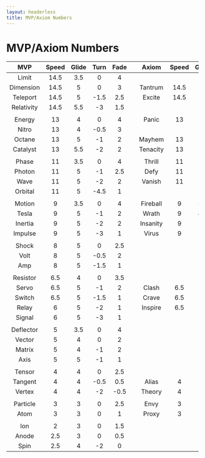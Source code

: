 ```yaml
---
layout: headerless
title: MVP/Axiom Numbers
---
```


# MVP/Axiom Numbers

|     MVP    | Speed | Glide | Turn | Fade |     |  Axiom   | Speed | Glide | Turn | Fade |
| :--------: | :---: | :---: | :--: | :--: | --- | :------: | :---: | :---: | :--: | :--: |
|   Limit    | 14.5  |  3.5  |  0   |  4   |     |          |       |       |      |      |
| Dimension  | 14.5  |   5   |  0   |  3   |     | Tantrum  | 14.5  |   5   | -1.5 |  3   |
|  Teleport  | 14.5  |   5   | -1.5 | 2.5  |     |  Excite  | 14.5  |   5   |  -2  |  2   |
| Relativity | 14.5  |  5.5  |  -3  | 1.5  |     |          |       |       |      |      |
|            |       |       |      |      |     |          |       |       |      |      |
|   Energy   |  13   |   4   |  0   |  4   |     |  Panic   |  13   |   4   | -0.5 |  3   |
|   Nitro    |  13   |   4   | -0.5 |  3   |     |          |       |       |      |      |
|   Octane   |  13   |   5   |  -1  |  2   |     |  Mayhem  |  13   |   5   | -1.5 |  2   |
|  Catalyst  |  13   |  5.5  |  -2  |  2   |     | Tenacity |  13   |   5   | -2.5 |  2   |
|            |       |       |      |      |     |          |       |       |      |      |
|   Phase    |  11   |  3.5  |  0   |  4   |     |  Thrill  |  11   |   4   |  0   | 3.5  |
|   Photon   |  11   |   5   |  -1  | 2.5  |     |   Defy   |  11   |   5   |  -1  |  3   |
|    Wave    |  11   |   5   |  -2  |  2   |     |  Vanish  |  11   |   5   |  -3  |  2   |
|  Orbital   |  11   |   5   | -4.5 |  1   |     |          |       |       |      |      |
|            |       |       |      |      |     |          |       |       |      |      |
|   Motion   |   9   |  3.5  |  0   |  4   |     | Fireball |   9   |  3.5  |  0   | 3.5  |
|   Tesla    |   9   |   5   |  -1  |  2   |     |  Wrath   |   9   |  4.5  | -0.5 |  2   |
|  Inertia   |   9   |   5   |  -2  |  2   |     | Insanity |   9   |   5   |  -2  | 1.5  |
|  Impulse   |   9   |   5   |  -3  |  1   |     |  Virus   |   9   |   5   | -3.5 |  1   |
|            |       |       |      |      |
|   Shock    |   8   |   5   |  0   | 2.5  |
|    Volt    |   8   |   5   | -0.5 |  2   |
|    Amp     |   8   |   5   | -1.5 |  1   |
|            |       |       |      |      |     |          |       |       |      |      |
|  Resistor  |  6.5  |   4   |  0   | 3.5  |     |          |       |       |      |      |
|   Servo    |  6.5  |   5   |  -1  |  2   |     |  Clash   |  6.5  |   4   |  -1  |  2   |
|   Switch   |  6.5  |   5   | -1.5 |  1   |     |  Crave   |  6.5  |   5   |  -1  |  1   |
|   Relay    |   6   |   5   |  -2  |  1   |     | Inspire  |  6.5  |   5   | -1.5 |  1   |
|   Signal   |   6   |   5   |  -3  |  1   |     |          |       |       |      |      |
|            |       |       |      |      |
| Deflector  |   5   |  3.5  |  0   |  4   |
|   Vector   |   5   |   4   |  0   |  2   |
|   Matrix   |   5   |   4   |  -1  |  2   |
|    Axis    |   5   |   5   |  -1  |  1   |
|            |       |       |      |      |     |          |       |       |      |      |
|   Tensor   |   4   |   4   |  0   | 2.5  |     |          |       |       |      |      |
|  Tangent   |   4   |   4   | -0.5 | 0.5  |     |  Alias   |   4   |   4   |  -1  |  1   |
|   Vertex   |   4   |   4   |  -2  | -0.5 |     |  Theory  |   4   |   4   | -1.5 |  1   |
|            |       |       |      |      |     |          |       |       |      |      |
|  Particle  |   3   |   3   |  0   | 2.5  |     |   Envy   |   3   |   3   |  0   |  2   |
|    Atom    |   3   |   3   |  0   |  1   |     |  Proxy   |   3   |   3   |  -1  | 0.5  |
|            |       |       |      |      |
|    Ion     |   2   |   3   |  0   | 1.5  |
|   Anode    |  2.5  |   3   |  0   | 0.5  |
|    Spin    |  2.5  |   4   |  -2  |  0   |
